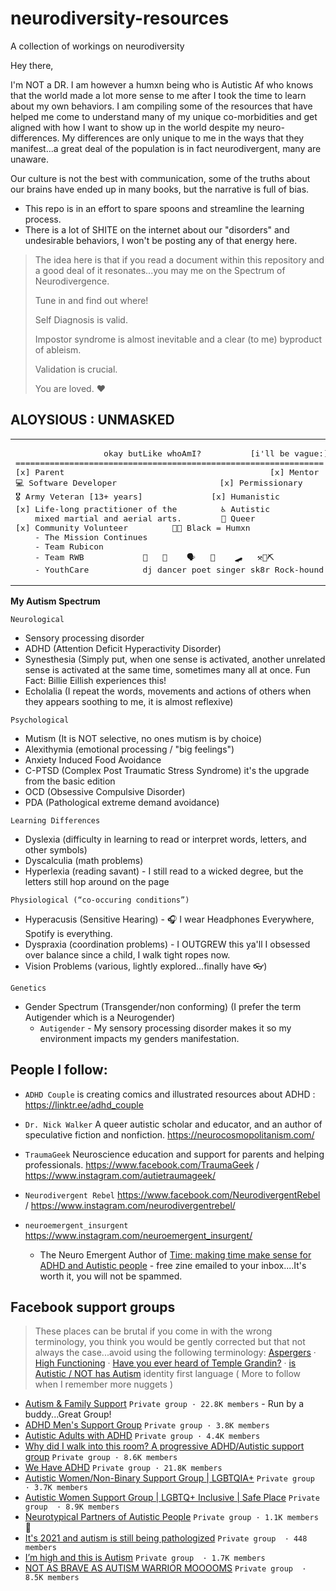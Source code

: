 # neurodiversity-resources
A collection of workings on neurodiversity

Hey there, 

I'm NOT a DR. I am however a humxn being who is Autistic Af who knows that the world made a lot more sense to me after I took the time to learn about my own behaviors. 
I am compiling some of the resources that have helped me come to understand many of my unique co-morbidities and get aligned with how I want to show up in the world despite my neuro-differences. My differences are only unique to me in the ways that they manifest...a great deal of the population is in fact neurodivergent, many are unaware.

Our culture is not the best with communication, some of the truths about our brains have ended up in many books, but the narrative is full of bias. 
  + This repo is in an effort to spare spoons and streamline the learning process. 
  + There is a lot of SHITE on the internet about our "disorders" and undesirable behaviors, I won't be posting any of that energy here. 
 
> The idea here is that if you read a document within this repository and a good deal of it resonates...you may me on the Spectrum of Neurodivergence. 
> 
> Tune in and find out where!
>
> Self Diagnosis is valid. 
> 
> Impostor syndrome is almost inevitable and a clear (to me) byproduct of ableism.
> 
> Validation is crucial. 
> 
> You are loved. ❤️

## ALOYSIOUS : UNMASKED

<table align="center"><tr><td>
<pre>
                  okay butLike whoAmI?          [i'll be vague:]
===============================================================
[x] Parent                                          [x] Mentor 
💻 Software Developer                     [x] Permissionary
🎖️ Army Veteran [13+ years]              [x] Humanistic
[x] Life-long practitioner of the         ♿ Autistic
    mixed martial and aerial arts.        🌈 Queer 
[x] Community Volunteer         ✊🏾 Black = Humxn
    - The Mission Continues  
    - Team Rubicon           
    - Team RWB            🎼   🕺    🗣️   🎤    🛹   ⚒️💎⛏️
    - YouthCare           dj dancer poet singer sk8r Rock-hound
</pre> 
</td></tr></table>

**My Autism Spectrum**
```
Neurological
```
+ Sensory processing disorder
+ ADHD (Attention Deficit Hyperactivity Disorder)
+ Synesthesia (Simply put, when one sense is activated, another unrelated sense is activated at the same time, sometimes many all at once. Fun Fact: Billie Eillish experiences this!
+ Echolalia (I repeat the words, movements and actions of others when they appears soothing to me, it is almost reflexive)
```
Psychological
```
+ Mutism (It is NOT selective, no ones mutism is by choice) 
+ Alexithymia (emotional processing / "big feelings") 
+ Anxiety Induced Food Avoidance
+ C-PTSD (Complex Post Traumatic Stress Syndrome) it's the upgrade from the basic edition
+ OCD (Obsessive Compulsive Disorder) 
+ PDA (Pathological extreme demand avoidance)
```
Learning Differences
```
+ Dyslexia (difficulty in learning to read or interpret words, letters, and other symbols)
+ Dyscalculia (math problems)
+ Hyperlexia (reading savant) - I still read to a wicked degree, but the letters still hop around on the page 
```
Physiological (“co-occuring conditions”) 
```
+ Hyperacusis (Sensitive Hearing) - 🎧 I wear Headphones Everywhere, Spotify is everything.
+ Dyspraxia (coordination problems) - I OUTGREW this ya'll I obsessed over balance since a child, I walk tight ropes now. 
+ Vision Problems (various, lightly explored...finally have 👓)
```
Genetics 
```
+ Gender Spectrum (Transgender/non conforming) (I prefer the term Autigender which is a Neurogender)
  + `Autigender` - My sensory processing disorder makes it so my environment impacts my genders manifestation.   


## People I follow: 
+ `ADHD Couple` is creating comics and illustrated resources about ADHD :  https://linktr.ee/adhd_couple
 
+ `Dr. Nick Walker` A queer autistic scholar and educator, and an author of speculative fiction and nonfiction. https://neurocosmopolitanism.com/

+ `TraumaGeek` Neuroscience education and support for parents and helping professionals. https://www.facebook.com/TraumaGeek / https://www.instagram.com/autietraumageek/

+ `Neurodivergent Rebel` https://www.facebook.com/NeurodivergentRebel / https://www.instagram.com/neurodivergentrebel/

+ `neuroemergent_insurgent` https://www.instagram.com/neuroemergent_insurgent/
  + The Neuro Emergent Author of [Time: making time make sense for ADHD and Autistic people](https://martarose-neurodivergentcreators-com.ck.page/9d449add24) - free zine emailed to your inbox....It's worth it, you will not be spammed.

## Facebook support groups
> These places can be brutal if you come in with the wrong terminology, you think you would be gently corrected but that not always the case...avoid using the following terminology:
> [Aspergers](https://www.fatherly.com/health-science/aspergers-vs-autism-and-hans-asperger/) · [High Functioning](https://www.autismawareness.com.au/news-events/aupdate/why-we-should-stop-using-the-term-high-functioning-autism/) · [Have you ever heard of Temple Grandin?](https://autish.wordpress.com/2019/01/08/the-problem-with-temple-grandin/) · [is Autistic / NOT has Autism](https://autisticadvocacy.org/about-asan/identity-first-language/) identity first language ( More to follow when I remember more nuggets )

+ [Autism & Family Support](https://www.facebook.com/groups/169585403052045) `Private group · 22.8K members` - Run by a buddy...Great Group!
+ [ADHD Men's Support Group](https://www.facebook.com/groups/409354609832404/) `Private group · 3.8K members`
+ [Autistic Adults with ADHD](https://www.facebook.com/groups/585893842348533) `Private group · 4.4K members`
+ [Why did I walk into this room? A progressive ADHD/Autistic support group](https://www.facebook.com/groups/2037229473249500/) `Private group · 8.6K members`
+ [We Have ADHD](https://www.facebook.com/groups/WeHaveADHD/) `Private group · 21.8K members`
+ [Autistic Women/Non-Binary Support Group | LGBTQIA+](https://www.facebook.com/groups/2511027439174891/) `Private group  · 3.7K members`
+ [Autistic Women Support Group | LGBTQ+ Inclusive | Safe Place](https://www.facebook.com/groups/1944262575825340/) `Private group  · 8.9K members`
+ [Neurotypical Partners of Autistic People](https://www.facebook.com/groups/418852204877622) `Private group · 1.1K members`
🤡
+ [It's 2021 and autism is still being pathologized](https://www.facebook.com/groups/autismisnotadisease/) `Private group  · 448 members`
+ [I’m high and this is Autism](https://www.facebook.com/groups/1004076026733577/) `Private group  · 1.7K members`
+ [NOT AS BRAVE AS AUTISM WARRIOR MOOOOMS](https://www.facebook.com/groups/368619990352952/) `Private group  · 8.5K members`

